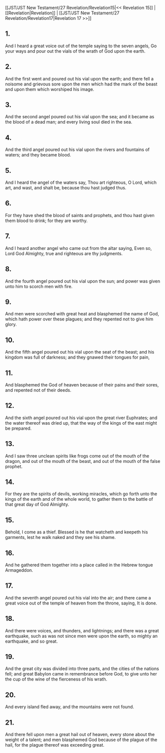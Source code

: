 [[JST/JST New Testament/27 Revelation/Revelation15|<< Revelation 15]] | [[Revelation|Revelation]] | [[JST/JST New Testament/27 Revelation/Revelation17|Revelation 17 >>]]
## 1.
And I heard a great voice out of the temple saying to the seven angels, Go your ways and pour out the vials of the wrath of God upon the earth.
## 2.
And the first went and poured out his vial upon the earth; and there fell a noisome and grievous sore upon the men which had the mark of the beast and upon them which worshiped his image.
## 3.
And the second angel poured out his vial upon the sea; and it became as the blood of a dead man; and every living soul died in the sea.
## 4.
And the third angel poured out his vial upon the rivers and fountains of waters; and they became blood.
## 5.
And I heard the angel of the waters say, Thou art righteous, O Lord, which art, and wast, and shalt be, because thou hast judged thus.
## 6.
For they have shed the blood of saints and prophets, and thou hast given them blood to drink; for they are worthy.
## 7.
And I heard another angel who came out from the altar saying, Even so, Lord God Almighty, true and righteous are thy judgments.
## 8.
And the fourth angel poured out his vial upon the sun; and power was given unto him to scorch men with fire.
## 9.
And men were scorched with great heat and blasphemed the name of God, which hath power over these plagues; and they repented not to give him glory.
## 10.
And the fifth angel poured out his vial upon the seat of the beast; and his kingdom was full of darkness; and they gnawed their tongues for pain,
## 11.
And blasphemed the God of heaven because of their pains and their sores, and repented not of their deeds.
## 12.
And the sixth angel poured out his vial upon the great river Euphrates; and the water thereof was dried up, that the way of the kings of the east might be prepared.
## 13.
And I saw three unclean spirits like frogs come out of the mouth of the dragon, and out of the mouth of the beast, and out of the mouth of the false prophet.
## 14.
For they are the spirits of devils, working miracles, which go forth unto the kings of the earth and of the whole world, to gather them to the battle of that great day of God Almighty.
## 15.
Behold, I come as a thief. Blessed is he that watcheth and keepeth his garments, lest he walk naked and they see his shame.
## 16.
And he gathered them together into a place called in the Hebrew tongue Armageddon.
## 17.
And the seventh angel poured out his vial into the air; and there came a great voice out of the temple of heaven from the throne, saying, It is done.
## 18.
And there were voices, and thunders, and lightnings; and there was a great earthquake, such as was not since men were upon the earth, so mighty an earthquake, and so great.
## 19.
And the great city was divided into three parts, and the cities of the nations fell; and great Babylon came in remembrance before God, to give unto her the cup of the wine of the fierceness of his wrath.
## 20.
And every island fled away, and the mountains were not found.
## 21.
And there fell upon men a great hail out of heaven, every stone about the weight of a talent; and men blasphemed God because of the plague of the hail, for the plague thereof was exceeding great.

